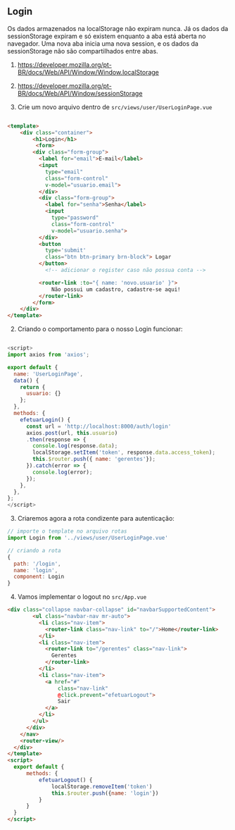 ## Login 

Os dados armazenados na localStorage não expiram nunca. Já os dados da sessionStorage expiram e só existem enquanto a aba está aberta no navegador. Uma nova aba inicia uma nova session, e os dados da sessionStorage não são compartilhados entre abas.

1. https://developer.mozilla.org/pt-BR/docs/Web/API/Window/Window.localStorage
2. https://developer.mozilla.org/pt-BR/docs/Web/API/Window/sessionStorage

1. Crie um novo arquivo dentro de `src/views/user/UserLoginPage.vue`

```html

<template>
    <div class="container">
        <h1>Login</h1>
         <form>
        <div class="form-group">
          <label for="email">E-mail</label>
          <input 
            type="email" 
            class="form-control"
            v-model="usuario.email">
          </div>
          <div class="form-group">
            <label for="senha">Senha</label>
            <input 
              type="password" 
              class="form-control"
              v-model="usuario.senha">
          </div>
          <button 
            type='submit' 
            class="btn btn-primary brn-block"> Logar 
          </button>
            <!-- adicionar o register caso não possua conta -->

          <router-link :to="{ name: 'novo.usuario' }">
              Não possui um cadastro, cadastre-se aqui!
          </router-link>
        </form>
    </div>
</template> 
```

2. Criando o comportamento para o nosso Login funcionar:

```js

<script>
import axios from 'axios';

export default {
  name: 'UserLoginPage',
  data() {
    return {
      usuario: {}
    };
  },
  methods: {
    efetuarLogin() {
      const url = 'http://localhost:8000/auth/login'
      axios.post(url, this.usuario)
      .then(response => {
        console.log(response.data);
        localStorage.setItem('token', response.data.access_token);
        this.$router.push({ name: 'gerentes'});
      }).catch(error => {
        console.log(error);
      });
    },
  },
};
</script>

```

3. Criaremos agora a rota condizente para autenticação:


```js
// importe o template no arquivo rotas
import Login from '../views/user/UserLoginPage.vue'

// criando a rota
{
  path: '/login',
  name: 'login',
  component: Login
}
```

4. Vamos implementar o logout no `src/App.vue`

```html
<div class="collapse navbar-collapse" id="navbarSupportedContent">
        <ul class="navbar-nav mr-auto">
          <li class="nav-item">
            <router-link class="nav-link" to="/">Home</router-link>
          </li>
          <li class="nav-item">
            <router-link to="/gerentes" class="nav-link">
              Gerentes
            </router-link>
          </li>
          <li class="nav-item">
            <a href="#" 
                class="nav-link"
                @click.prevent="efetuarLogout">
                Sair
            </a>
          </li>
        </ul>
      </div>
    </nav>
    <router-view/>
  </div>
</template>
<script>
  export default {
      methods: {
          efetuarLogout() {
              localStorage.removeItem('token')
              this.$router.push({name: 'login'})
          }
      }
  }
</script>

```
